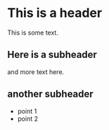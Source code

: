 # This is a header
This is some text. 
## Here is a subheader
and more text here. 
## another subheader
* point 1
* point 2
